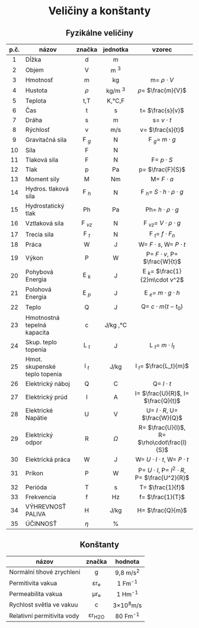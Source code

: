 # <center>**Veličiny a konštanty**</center>

## <center>**Fyzikálne veličiny**</center>
| p.č. | názov | značka | jednotka | vzorec | 
| :-: | - | :-: | :-: | :-: | 
| 1 | Dĺžka | d | m | 
| 2 | Objem | V | m $^3$ |
| 3 | Hmotnosť | m | kg |  m= $\rho\cdot V$ |
| 4 | Hustota | $\rho$ | kg/m $^3$ |$\rho$= $\frac{m}{V}$ |
| 5 | Teplota | t,T |  K,°C,F |
| 6 | Čas | t | s | t= $\frac{s}{v}$ |
| 7 | Dráha | s | m | s= $v \cdot t$ |
| 8 | Rýchlosť | v | m/s | v= $\frac{s}{t}$ |
| 9 | Gravitačná sila | F $_g$ | N | F $_g$= $m\cdot g$ |
| 10 | Sila | F | N | 
| 11 | Tlaková sila | F | N | F= $p \cdot S$  |
| 12 | Tlak | p | Pa | p= $\frac{F}{S}$ |
| 13 | Moment sily | M | Nm | M= $F\cdot a$ |
| 14 | Hydros. tlaková sila | F $_h$ | N | F $_h$= $S\cdot h\cdot \rho\cdot g$ |
| 15 | Hydrostatický tlak | Ph | Pa | Ph= $h\cdot\rho\cdot g$ |
| 16 | Vztlaková sila | F $_{vz}$ | N | F $_{vz}$= $V\cdot\rho\cdot g$ |
| 17 | Trecia sila | F $_t$ | N | F $_t$= $f\cdot F_n$ |
| 18 | Práca | W | J | W= $F\cdot s$, W= $P\cdot t$ |
| 19 | Výkon | P | W | P= $F\cdot v$, P= $\frac{W}{t}$ |
| 20 | Pohybová Energia | E $_k$ | J | E $_k$= $\frac{1}{2}m\cdot v^2$ |
| 21 | Polohová Energia | E $_p$ | J | E $_e$= $m\cdot g\cdot h$ |
| 22 | Teplo | Q | J | Q= $c\cdot m(t-t_0)$ |
| 23 | Hmotnostná tepelná kapacita | c | J/kg ,°C |
| 24 | Skup. teplo topenia | L $_t$ | J | L $_t$= $m\cdot l_t$ |
| 25 | Hmot. skupenské teplo topenia | l $_t$ | J/kg | l $_t$= $\frac{L_t}{m}$ |
| 26 | Elektrický náboj | Q | C | Q= $I\cdot t$ |
| 27 | Elektrický prúd | I | A | I= $\frac{U}{R}$, I= $\frac{Q}{t}$ |
| 28 | Elektrické Napätie | U | V | U= $I\cdot R$, U= $\frac{W}{Q}$ |
| 29 | Elektrický odpor | R | $\Omega$ | R= $\frac{U}{I}$, R= $\rho\cdot\frac{l}{S}$ |
| 30 | Elektrická práca | W | J | W= $U\cdot I\cdot t$, W= $P\cdot t$ |
| 31 | Príkon | P | W | P= $U\cdot I$, P= $I^2\cdot R$, P= $\frac{U^2}{R}$  |
| 32 | Perióda | T | s | T= $\frac{1}{f}$ |
| 33 | Frekvencia | f | Hz | f= $\frac{1}{T}$ |
| 34 | VÝHREVNOSŤ PALIVA | H | J/kg | H= $\frac{Q}{m}$ |
| 35 | ÚČINNOSŤ | $\eta$ | % |

## <center>**Konštanty**</center>
| názov | značka | hodnota | 
| - | :-: | :-: | 
| Normální tíhové zrychlení | g |  9,8 m/s<sup>2</sup> |
| Permitivita vakua | εr₀ |  1 Fm<sup>-1</sup> |
| Permeabilita vakua | μr₀ |  1 Hm<sup>-1</sup> |
| Rychlost světla ve vakuu | c |  3×10<sup>8</sup>m/s |
| Relativní permitivita vody | εr<sub>H2O</sub> | 80 Fm<sup>-1</sup> |